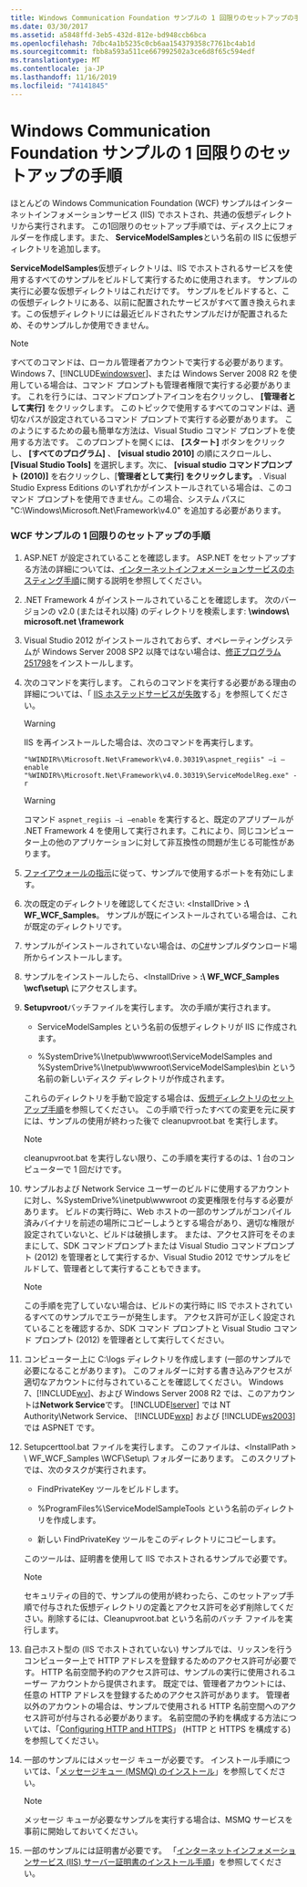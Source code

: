 ```yaml
---
title: Windows Communication Foundation サンプルの 1 回限りのセットアップの手順
ms.date: 03/30/2017
ms.assetid: a5848ffd-3eb5-432d-812e-bd948ccb6bca
ms.openlocfilehash: 7dbc4a1b5235c0cb6aa154379358c7761bc4ab1d
ms.sourcegitcommit: fbb8a593a511ce667992502a3ce6d8f65c594edf
ms.translationtype: MT
ms.contentlocale: ja-JP
ms.lasthandoff: 11/16/2019
ms.locfileid: "74141845"
---
```

# <a name="one-time-setup-procedure-for-the-windows-communication-foundation-samples"></a>Windows Communication Foundation サンプルの 1 回限りのセットアップの手順

ほとんどの Windows Communication Foundation (WCF) サンプルはインターネットインフォメーションサービス (IIS) でホストされ、共通の仮想ディレクトリから実行されます。 この1回限りのセットアップ手順では、ディスク上にフォルダーを作成します。また、 **ServiceModelSamples**という名前の IIS に仮想ディレクトリを追加します。

**ServiceModelSamples**仮想ディレクトリは、IIS でホストされるサービスを使用するすべてのサンプルをビルドして実行するために使用されます。 サンプルの実行に必要な仮想ディレクトリはこれだけです。 サンプルをビルドすると、この仮想ディレクトリにある、以前に配置されたサービスがすべて置き換えられます。この仮想ディレクトリには最近ビルドされたサンプルだけが配置されるため、そのサンプルしか使用できません。

> [!NOTE]
> すべてのコマンドは、ローカル管理者アカウントで実行する必要があります。 Windows 7、[!INCLUDE[windowsver](../../../../includes/windowsver-md.md)]、または Windows Server 2008 R2 を使用している場合は、コマンド プロンプトも管理者権限で実行する必要があります。 これを行うには、コマンドプロンプトアイコンを右クリックし、 **[管理者として実行]** をクリックします。 このトピックで使用するすべてのコマンドは、適切なパスが設定されているコマンド プロンプトで実行する必要があります。  このようにするための最も簡単な方法は、Visual Studio コマンド プロンプトを使用する方法です。 このプロンプトを開くには、 **[スタート]** ボタンをクリックし、 **[すべてのプログラム]** 、 **[visual studio 2010]** の順にスクロールし、 **[Visual Studio Tools]** を選択します。次に、 **[visual studio コマンドプロンプト (2010)]** を右クリックし、[**管理者として実行] をクリックします。** . Visual Studio Express Editions のいずれかがインストールされている場合は、このコマンド プロンプトを使用できません。この場合、システム パスに "C:\Windows\Microsoft.Net\Framework\v4.0" を追加する必要があります。

### <a name="one-time-setup-procedure-for-wcf-samples"></a>WCF サンプルの 1 回限りのセットアップの手順

1. ASP.NET が設定されていることを確認します。 ASP.NET をセットアップする方法の詳細については、[インターネットインフォメーションサービスのホスティング手順](../../../../docs/framework/wcf/samples/internet-information-service-hosting-instructions.md)に関する説明を参照してください。

2. .NET Framework 4 がインストールされていることを確認します。 次のバージョンの v2.0 (またはそれ以降) のディレクトリを検索します: **\windows\ microsoft.net \framework**

3. Visual Studio 2012 がインストールされておらず、オペレーティングシステムが Windows Server 2008 SP2 以降ではない場合は、[修正プログラム 251798](https://go.microsoft.com/fwlink/?LinkId=184693)をインストールします。

4. 次のコマンドを実行します。 これらのコマンドを実行する必要がある理由の詳細については、「 [IIS ホステッドサービスが失敗](https://docs.microsoft.com/previous-versions/dotnet/netframework-3.5/ms752252(v=vs.90))する」を参照してください。

    > [!WARNING]
    > IIS を再インストールした場合は、次のコマンドを再実行します。

    ```console
    "%WINDIR%\Microsoft.Net\Framework\v4.0.30319\aspnet_regiis" –i –enable
    "%WINDIR%\Microsoft.Net\Framework\v4.0.30319\ServiceModelReg.exe" -r
    ```

    > [!WARNING]
    > コマンド `aspnet_regiis –i –enable` を実行すると、既定のアプリプールが .NET Framework 4 を使用して実行されます。これにより、同じコンピューター上の他のアプリケーションに対して非互換性の問題が生じる可能性があります。

5. [ファイアウォールの指示](../../../../docs/framework/wcf/samples/firewall-instructions.md)に従って、サンプルで使用するポートを有効にします。

6. 次の既定のディレクトリを確認してください: \<InstallDrive > **:\ WF_WCF_Samples**。 サンプルが既にインストールされている場合は、これが既定のディレクトリです。

7. サンプルがインストールされていない場合は、の[C#](https://go.microsoft.com/fwlink/?LinkId=190939)サンプルダウンロード場所からインストールします。

8. サンプルをインストールしたら、\<InstallDrive > **:\ WF_WCF_Samples \wcf\setup\\** にアクセスします。

9. **Setupvroot**バッチファイルを実行します。 次の手順が実行されます。

    - ServiceModelSamples という名前の仮想ディレクトリが IIS に作成されます。

    - %SystemDrive%\Inetpub\wwwroot\ServiceModelSamples and %SystemDrive%\Inetpub\wwwroot\ServiceModelSamples\bin という名前の新しいディスク ディレクトリが作成されます。

    これらのディレクトリを手動で設定する場合は、[仮想ディレクトリのセットアップ手順](../../../../docs/framework/wcf/samples/virtual-directory-setup-instructions.md)を参照してください。 この手順で行ったすべての変更を元に戻すには、サンプルの使用が終わった後で cleanupvroot.bat を実行します。

    > [!NOTE]
    > cleanupvroot.bat を実行しない限り、この手順を実行するのは、1 台のコンピューターで 1 回だけです。

10. サンプルおよび Network Service ユーザーのビルドに使用するアカウントに対し、%SystemDrive%\inetpub\wwwroot の変更権限を付与する必要があります。 ビルドの実行時に、Web ホストの一部のサンプルがコンパイル済みバイナリを前述の場所にコピーしようとする場合があり、適切な権限が設定されていないと、ビルドは破損します。 または、アクセス許可をそのままにして、SDK コマンドプロンプトまたは Visual Studio コマンドプロンプト (2012) を管理者として実行するか、Visual Studio 2012 でサンプルをビルドして、管理者として実行することもできます。

    > [!NOTE]
    > この手順を完了していない場合は、ビルドの実行時に IIS でホストされているすべてのサンプルでエラーが発生します。 アクセス許可が正しく設定されていることを確認するか、SDK コマンド プロンプトと Visual Studio コマンド プロンプト (2012) を管理者として実行してください。

11. コンピューター上に C:\logs ディレクトリを作成します (一部のサンプルで必要になることがあります)。 このフォルダーに対する書き込みアクセスが適切なアカウントに付与されていることを確認してください。 Windows 7、[!INCLUDE[wv](../../../../includes/wv-md.md)]、および Windows Server 2008 R2 では、このアカウントは**Network Service**です。 [!INCLUDE[lserver](../../../../includes/lserver-md.md)] では NT Authority\Network Service、 [!INCLUDE[wxp](../../../../includes/wxp-md.md)] および [!INCLUDE[ws2003](../../../../includes/ws2003-md.md)] では ASPNET です。

12. Setupcerttool.bat ファイルを実行します。 このファイルは、\<InstallPath > \ WF_WCF_Samples \WCF\Setup\ フォルダーにあります。  このスクリプトでは、次のタスクが実行されます。

    - FindPrivateKey ツールをビルドします。

    - %ProgramFiles%\ServiceModelSampleTools という名前のディレクトリを作成します。

    - 新しい FindPrivateKey ツールをこのディレクトリにコピーします。

    このツールは、証明書を使用して IIS でホストされるサンプルで必要です。

    > [!NOTE]
    > セキュリティの目的で、サンプルの使用が終わったら、このセットアップ手順で付与された仮想ディレクトリの定義とアクセス許可を必ず削除してください。削除するには、Cleanupvroot.bat という名前のバッチ ファイルを実行します。

13. 自己ホスト型の (IIS でホストされていない) サンプルでは、リッスンを行うコンピューター上で HTTP アドレスを登録するためのアクセス許可が必要です。 HTTP 名前空間予約のアクセス許可は、サンプルの実行に使用されるユーザー アカウントから提供されます。 既定では、管理者アカウントには、任意の HTTP アドレスを登録するためのアクセス許可があります。 管理者以外のアカウントの場合は、サンプルで使用される HTTP 名前空間へのアクセス許可が付与される必要があります。 名前空間の予約を構成する方法については、「[Configuring HTTP and HTTPS](../../../../docs/framework/wcf/feature-details/configuring-http-and-https.md)」 (HTTP と HTTPS を構成する) を参照してください。

14. 一部のサンプルにはメッセージ キューが必要です。 インストール手順については、「[メッセージキュー (MSMQ) のインストール](../../../../docs/framework/wcf/samples/installing-message-queuing-msmq.md)」を参照してください。

    > [!NOTE]
    > メッセージ キューが必要なサンプルを実行する場合は、MSMQ サービスを事前に開始しておいてください。

15. 一部のサンプルには証明書が必要です。 「[インターネットインフォメーションサービス (IIS) サーバー証明書のインストール手順](../../../../docs/framework/wcf/samples/iis-server-certificate-installation-instructions.md)」を参照してください。
